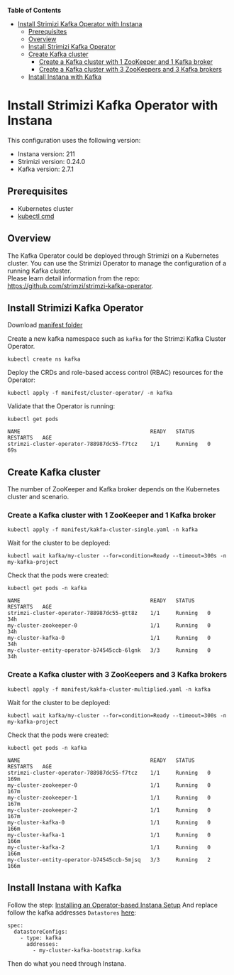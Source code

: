 **Table of Contents**
- [Install Strimizi Kafka Operator with Instana](#Install-Strimizi-Kafka-operator-with-instana)
  - [Prerequisites](#prerequisites)
  - [Overview](#overview)
  - [Install Strimizi Kafka Operator](iInstall-strimizi-kafka-operator)
  - [Create Kafka cluster](#create-kafka-cluster)
    - [Create a Kafka cluster with 1 ZooKeeper and 1 Kafka broker](#create-a-kafka-cluster-with-1-zooKeeper-and-1-kafka-broker)
    - [Create a Kafka cluster with 3 ZooKeepers and 3 Kafka brokers](#create-a-kafka-cluster-with-3-zooKeepers-and-3-kafka-brokers)
  - [Install Instana with Kafka](#install-instana-with-kafka)

# Install Strimizi Kafka Operator with Instana

This configuration uses the following version: 
- Instana version: 211
- Strimizi version: 0.24.0
- Kafka version: 2.7.1 
 
## Prerequisites

- Kubernetes cluster
- [kubectl cmd](https://kubernetes.io/docs/tasks/tools/install-kubectl/)

## Overview

The Kafka Operator could be deployed through Strimizi on a Kubernetes cluster. You can use the Strimizi Operator to manage the configuration of a running Kafka cluster.   
Please learn detail information from the repo: <https://github.com/strimzi/strimzi-kafka-operator>.


## Install Strimizi Kafka Operator

Download [manifest folder](https://github.com/yaoyao12138/lab-self-hosting-k8s/tree/db-operators/db-operators/kafka/manifest) 

Create a new kafka namespace such as `kafka` for the Strimzi Kafka Cluster Operator.  
```
kubectl create ns kafka
```

Deploy the CRDs and role-based access control (RBAC) resources for the Operator:

```
kubectl apply -f manifest/cluster-operator/ -n kafka
```

Validate that the Operator is running:

```
kubectl get pods

NAME                                         READY   STATUS    RESTARTS   AGE
strimzi-cluster-operator-788987dc55-f7tcz    1/1     Running   0          69s
```

## Create Kafka cluster
The number of ZooKeeper and Kafka broker depends on the Kubernetes cluster and scenario.

### Create a Kafka cluster with 1 ZooKeeper and 1 Kafka broker
```
kubectl apply -f manifest/kakfa-cluster-single.yaml -n kafka
```

Wait for the cluster to be deployed:
```
kubectl wait kafka/my-cluster --for=condition=Ready --timeout=300s -n my-kafka-project
```
Check that the pods were created:

```
kubectl get pods -n kafka

NAME                                         READY   STATUS    RESTARTS   AGE
strimzi-cluster-operator-788987dc55-gtt8z    1/1     Running   0          34h
my-cluster-zookeeper-0                       1/1     Running   0          34h
my-cluster-kafka-0                           1/1     Running   0          34h
my-cluster-entity-operator-b74545ccb-6lgnk   3/3     Running   0          34h
```

### Create a Kafka cluster with 3 ZooKeepers and 3 Kafka brokers
```
kubectl apply -f manifest/kakfa-cluster-multiplied.yaml -n kafka
```

Wait for the cluster to be deployed:
```
kubectl wait kafka/my-cluster --for=condition=Ready --timeout=300s -n my-kafka-project

```

Check that the pods were created:

```
kubectl get pods -n kafka
```

```
NAME                                         READY   STATUS    RESTARTS   AGE
strimzi-cluster-operator-788987dc55-f7tcz    1/1     Running   0          169m
my-cluster-zookeeper-0                       1/1     Running   0          167m
my-cluster-zookeeper-1                       1/1     Running   0          167m
my-cluster-zookeeper-2                       1/1     Running   0          167m
my-cluster-kafka-0                           1/1     Running   0          166m
my-cluster-kafka-1                           1/1     Running   0          166m
my-cluster-kafka-2                           1/1     Running   0          166m
my-cluster-entity-operator-b74545ccb-5mjsq   3/3     Running   2          166m
```

## Install Instana with Kafka 

Follow the step: [Installing an Operator-based Instana Setup](https://www.instana.com/docs/release-211/self_hosted_instana_k8s/installation/) 
And replace follow the kafka addresses `Datastores` [here](https://www.instana.com/docs/release-211/self_hosted_instana_k8s/installation/#325-datastores): 
```
spec:
  datastoreConfigs:
    - type: kafka
      addresses:
        - my-cluster-kafka-bootstrap.kafka
```

Then do what you need through Instana.

